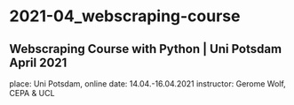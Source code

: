 # 2021-04_webscraping-course

Webscraping Course with Python | Uni Potsdam April 2021
-------------------------------------------------------
place: Uni Potsdam, online
date: 14.04.-16.04.2021
instructor: Gerome Wolf, CEPA & UCL


